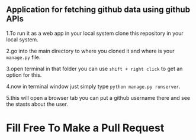 ## Application for fetching github data using github APIs


1.To run it as a web app in your local system clone this repository in your local system.


2.go into the main directory to where you cloned it and where is your  ```manage.py``` file.


3.open terminal in that folder you can use ```shift + right click``` to get an option for this.


4.now in terminal window just simply type ```python manage.py runserver```.


5.this will open a browser tab you can put a github username there and see the stasts about the user.

<h1> Fill Free To Make a Pull Request</h1>

